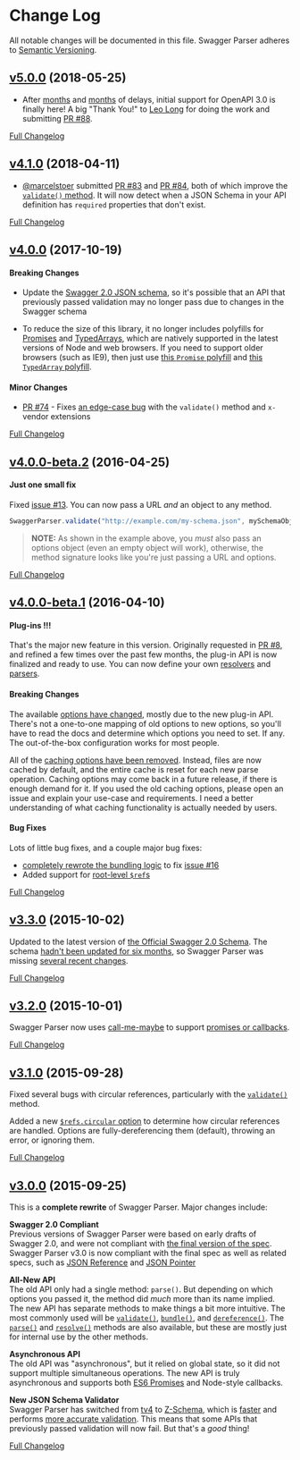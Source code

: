 # Change Log
All notable changes will be documented in this file.
Swagger Parser adheres to [Semantic Versioning](http://semver.org/).


## [v5.0.0](https://github.com/APIDevTools/swagger-parser/tree/v5.0.0) (2018-05-25)

- After [months](https://github.com/APIDevTools/swagger-parser/issues/62) and [months](https://github.com/APIDevTools/swagger-parser/issues/72) of delays, initial support for OpenAPI 3.0 is finally here!  A big "Thank You!" to [Leo Long](https://github.com/yujunlong2000) for doing the work and submitting [PR #88](https://github.com/APIDevTools/swagger-parser/pull/88).

[Full Changelog](https://github.com/APIDevTools/swagger-parser/compare/v4.1.0...v5.0.0)


## [v4.1.0](https://github.com/APIDevTools/swagger-parser/tree/v4.1.0) (2018-04-11)

- [@marcelstoer](https://github.com/marcelstoer) submitted [PR #83](https://github.com/APIDevTools/swagger-parser/pull/83) and [PR #84](https://github.com/APIDevTools/swagger-parser/pull/84), both of which improve the [`validate()` method](https://github.com/APIDevTools/swagger-parser/blob/master/docs/swagger-parser.md#validateapi-options-callback).  It will now detect when a JSON Schema in your API definition has `required` properties that don't exist.

[Full Changelog](https://github.com/APIDevTools/swagger-parser/compare/v4.0.0...v4.1.0)


## [v4.0.0](https://github.com/APIDevTools/swagger-parser/tree/v4.0.0) (2017-10-19)

#### Breaking Changes

- Update the [Swagger 2.0 JSON schema](https://www.npmjs.com/package/swagger-schema-official), so it's possible that an API that previously passed validation may no longer pass due to changes in the Swagger schema

- To reduce the size of this library, it no longer includes polyfills for [Promises](https://developer.mozilla.org/en-US/docs/Web/JavaScript/Reference/Global_Objects/Promise) and [TypedArrays](https://developer.mozilla.org/en-US/docs/Web/JavaScript/Reference/Global_Objects/TypedArray), which are natively supported in the latest versions of Node and web browsers.  If you need to support older browsers (such as IE9), then just use [this `Promise` polyfill](https://github.com/stefanpenner/es6-promise) and [this `TypedArray` polyfill](https://github.com/inexorabletash/polyfill/blob/master/typedarray.js).

#### Minor Changes

- [PR #74](https://github.com/APIDevTools/swagger-parser/pull/74) - Fixes [an edge-case bug](https://github.com/APIDevTools/swagger-parser/issues/73) with the `validate()` method and `x-` vendor extensions

[Full Changelog](https://github.com/APIDevTools/swagger-parser/compare/v4.0.0-beta.2...v4.0.0)


## [v4.0.0-beta.2](https://github.com/APIDevTools/swagger-parser/tree/v4.0.0-beta.2) (2016-04-25)

#### Just one small fix
Fixed [issue #13](https://github.com/APIDevTools/json-schema-ref-parser/issues/13).  You can now pass a URL _and_ an object to any method.

```javascript
SwaggerParser.validate("http://example.com/my-schema.json", mySchemaObject, {})
```

> **NOTE:** As shown in the example above, you _must_ also pass an options object (even an empty object will work), otherwise, the method signature looks like you're just passing a URL and options.

[Full Changelog](https://github.com/APIDevTools/swagger-parser/compare/v4.4.0-beta.1...v4.0.0-beta.2)

## [v4.0.0-beta.1](https://github.com/APIDevTools/swagger-parser/tree/v4.0.0-beta.1) (2016-04-10)

#### Plug-ins !!!
That's the major new feature in this version. Originally requested in [PR #8](https://github.com/APIDevTools/json-schema-ref-parser/pull/8), and refined a few times over the past few months, the plug-in API is now finalized and ready to use. You can now define your own [resolvers](https://github.com/APIDevTools/json-schema-ref-parser/blob/v3.0.0/docs/plugins/resolvers.md) and [parsers](https://github.com/APIDevTools/json-schema-ref-parser/blob/v3.0.0/docs/plugins/parsers.md).

#### Breaking Changes
The available [options have changed](https://github.com/APIDevTools/swagger-parser/blob/releases/4.0.0/docs/options.md), mostly due to the new plug-in API.  There's not a one-to-one mapping of old options to new options, so you'll have to read the docs and determine which options you need to set. If any. The out-of-the-box configuration works for most people.

All of the [caching options have been removed](https://github.com/APIDevTools/json-schema-ref-parser/commit/1f4260184bfd370e9cd385b523fb08c098fac6db). Instead, files are now cached by default, and the entire cache is reset for each new parse operation. Caching options may come back in a future release, if there is enough demand for it. If you used the old caching options, please open an issue and explain your use-case and requirements.  I need a better understanding of what caching functionality is actually needed by users.

#### Bug Fixes
Lots of little bug fixes, and a couple major bug fixes:
- [completely rewrote the bundling logic](https://github.com/APIDevTools/json-schema-ref-parser/commit/32510a38a29723fb24f56d30f055e7358acdd935) to fix [issue #16](https://github.com/APIDevTools/swagger-parser/issues/16)
- Added support for [root-level `$ref`s](https://github.com/APIDevTools/json-schema-ref-parser/issues/16)

[Full Changelog](https://github.com/APIDevTools/swagger-parser/compare/v3.3.0...v4.0.0-beta.1)


## [v3.3.0](https://github.com/APIDevTools/swagger-parser/tree/v3.3.0) (2015-10-02)

Updated to the latest version of [the Official Swagger 2.0 Schema](https://www.npmjs.com/package/swagger-schema-official).  The schema [hadn't been updated for six months](https://github.com/swagger-api/swagger-spec/issues/335), so Swagger Parser was missing [several recent changes](https://github.com/swagger-api/swagger-spec/commits/master/schemas/v2.0/schema.json).

[Full Changelog](https://github.com/APIDevTools/swagger-parser/compare/v3.2.0...v3.3.0)


## [v3.2.0](https://github.com/APIDevTools/swagger-parser/tree/v3.2.0) (2015-10-01)

Swagger Parser now uses [call-me-maybe](https://www.npmjs.com/package/call-me-maybe) to support [promises or callbacks](https://github.com/APIDevTools/swagger-parser/tree/master/docs#callbacks-vs-promises).

[Full Changelog](https://github.com/APIDevTools/swagger-parser/compare/v3.1.0...v3.2.0)


## [v3.1.0](https://github.com/APIDevTools/swagger-parser/tree/v3.1.0) (2015-09-28)

Fixed several bugs with circular references, particularly with the [`validate()`](https://github.com/APIDevTools/swagger-parser/blob/master/docs/swagger-parser.md#validateapi-options-callback) method.

Added a new [`$refs.circular` option](https://github.com/APIDevTools/swagger-parser/blob/master/docs/options.md) to determine how circular references are handled.  Options are fully-dereferencing them (default), throwing an error, or ignoring them.

[Full Changelog](https://github.com/APIDevTools/swagger-parser/compare/v3.0.0...v3.1.0)


## [v3.0.0](https://github.com/APIDevTools/swagger-parser/tree/v3.0.0) (2015-09-25)

This is a **complete rewrite** of Swagger Parser.  Major changes include:

**Swagger 2.0 Compliant**<br>
Previous versions of Swagger Parser were based on early drafts of Swagger 2.0, and were not compliant with [the final version of the spec](https://github.com/swagger-api/swagger-spec/blob/master/versions/2.0.md).  Swagger Parser v3.0 is now compliant with the final spec as well as related specs, such as [JSON Reference](https://tools.ietf.org/html/draft-pbryan-zyp-json-ref-03) and [JSON Pointer](https://tools.ietf.org/html/rfc6901)

**All-New API**<br>
The old API only had a single method: `parse()`.  But depending on which options you passed it, the method did _much_ more than its name implied.  The new API has separate methods to make things a bit more intuitive.  The most commonly used will be [`validate()`](https://github.com/APIDevTools/swagger-parser/blob/master/docs/swagger-parser.md#validateapi-options-callback), [`bundle()`](https://github.com/APIDevTools/swagger-parser/blob/master/docs/swagger-parser.md#bundleapi-options-callback), and [`dereference()`](https://github.com/APIDevTools/swagger-parser/blob/master/docs/swagger-parser.md#dereferenceapi-options-callback).  The [`parse()`](https://github.com/APIDevTools/swagger-parser/blob/master/docs/swagger-parser.md#parseapi-options-callback) and [`resolve()`](https://github.com/APIDevTools/swagger-parser/blob/master/docs/swagger-parser.md#resolveapi-options-callback) methods are also available, but these are mostly just for internal use by the other methods.

**Asynchronous API**<br>
The old API was "asynchronous", but it relied on global state, so it did not support multiple simultaneous operations.  The new API is truly asynchronous and supports both [ES6 Promises](http://javascriptplayground.com/blog/2015/02/promises/) and Node-style callbacks.

**New JSON Schema Validator**<br>
Swagger Parser has switched from [tv4](https://github.com/geraintluff/tv4) to [Z-Schema](https://github.com/zaggino/z-schema), which is [faster](https://rawgit.com/zaggino/z-schema/master/benchmark/results.html) and performs [more accurate validation](https://github.com/ebdrup/json-schema-benchmark#test-failure-summary).  This means that some APIs that previously passed validation will now fail.  But that's a _good_ thing!

[Full Changelog](https://github.com/APIDevTools/swagger-parser/compare/v2.5.0...v3.0.0)
